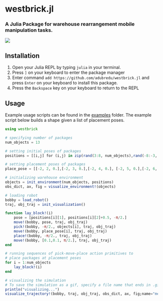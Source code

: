 # westbrick.jl
### A Julia Package for warehouse rearrangement mobile manipulation tasks.

![](media/westbrick_mid.jpg)

## Installation
1. Open your Julia REPL by typing  `julia` in your terminal.
2. Press `]` on your keyboard to enter the package manager
3. Enter command `add https://github.com/adubredu/westbrick.jl` and press 
`Enter` on your keyboard to install this package.
4. Press the `Backspace` key on your keyboard to return to the REPL

## Usage
Example usage scripts can be found in the [examples](examples) folder. The example script below builds a shape given a list of placement poses. 

```julia
using westbrick 

# specifying number of packages
num_objects = 13 

# setting initial poses of packages
positions = [[i,j] for (i,j) in zip(rand(3:8, num_objects),rand(-8:-3, num_objects))]

# setting placement poses of packages
place_pose = [[-2, 2, 0.],[-2, 3, 0.],[-2, 4, 0.], [-2, 5, 0.],[-2, 6, 0.],[-1, 5, 0.], [0, 4, 0.],[1, 5, 0.],[2, 6, 0.],[2, 5, 0.],[2, 4, 0.],[2, 3, 0.],[2, 2, 0.]]

# initializing warehouse environment
objects = init_environment(num_objects, positions)
obs_dict, ax, fig = visualize_environment!(objects)

# loading robot
bobby = load_robot()
traj, obj_traj = init_visualization()

function lay_block!(i)
    pose = [positions[i][1], positions[i][2]+0.5, -π/2.]
    move!(bobby, pose, traj, obj_traj)
    pick!(bobby, -π/2., objects[i], traj, obj_traj)
    move!(bobby, place_pose[i], traj, obj_traj)
    place!(bobby, -π/2., traj, obj_traj)
    move!(bobby, [0.1,0.1, π/2.], traj, obj_traj)
end

# running sequences of pick-move-place action primitives to 
# place packages at placement poses
for i = 1:num_objects
    lay_block!(i) 
end

# visualizing the simulation
# To save the simulation as a gif, specify a file name that ends in .gif. To save the simulation as a video, specify a file name that ends in .mp4
println("visualizing...")
visualize_trajectory!(bobby, traj, obj_traj, obs_dict, ax, fig;name="media/build_L.gif")
```

